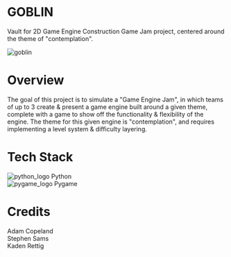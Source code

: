 # GOBLIN
Vault for 2D Game Engine Construction Game Jam project, centered around the theme of "contemplation".

![goblin](https://t3.ftcdn.net/jpg/04/60/82/64/360_F_460826408_H2MmQqqWqA8AGskCnFH26He6TmJKXHYn.jpg)

# Overview
The goal of this project is to simulate a "Game Engine Jam", in which teams of up to 3 create & present a game engine built around a given theme, complete with a game to show off the functionality & flexibility of the engine. The theme for this given engine is "contemplation", and requires implementing a level system & difficulty layering. 

# Tech Stack
![python_logo](https://images.vexels.com/media/users/3/166477/isolated/lists/9bb722f0e85ddbc1ce0f064534fd2311-python-programming-language-icon.png) Python </br>
![pygame_logo](https://avatars.githubusercontent.com/u/13351642?s=280&v=4) Pygame </br> 

# Credits
Adam Copeland </br>
Stephen Sams </br>
Kaden Rettig
